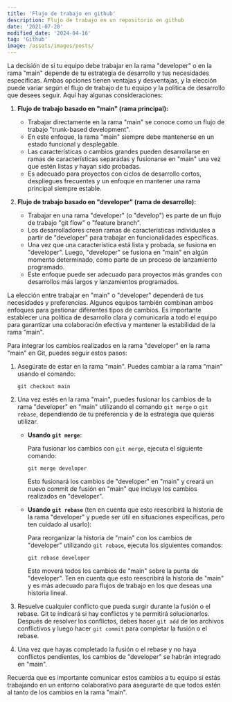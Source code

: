 ```yaml
---
title: 'Flujo de trabajo en github'
description: Flujo de trabajo en un repositorio en github
date: '2021-07-20'
modified_date: '2024-04-16'
tag: 'Github'
image: /assets/images/posts/
---
```


La decisión de si tu equipo debe trabajar en la rama "developer" o en la rama "main" depende de tu estrategia de desarrollo y tus necesidades específicas. Ambas opciones tienen ventajas y desventajas, y la elección puede variar según el flujo de trabajo de tu equipo y la política de desarrollo que desees seguir. Aquí hay algunas consideraciones:

1. **Flujo de trabajo basado en "main" (rama principal):**
   - Trabajar directamente en la rama "main" se conoce como un flujo de trabajo "trunk-based development".
   - En este enfoque, la rama "main" siempre debe mantenerse en un estado funcional y desplegable.
   - Las características o cambios grandes pueden desarrollarse en ramas de características separadas y fusionarse en "main" una vez que estén listas y hayan sido probadas.
   - Es adecuado para proyectos con ciclos de desarrollo cortos, despliegues frecuentes y un enfoque en mantener una rama principal siempre estable.

2. **Flujo de trabajo basado en "developer" (rama de desarrollo):**
   - Trabajar en una rama "developer" (o "develop") es parte de un flujo de trabajo "git flow" o "feature branch".
   - Los desarrolladores crean ramas de características individuales a partir de "developer" para trabajar en funcionalidades específicas.
   - Una vez que una característica está lista y probada, se fusiona en "developer". Luego, "developer" se fusiona en "main" en algún momento determinado, como parte de un proceso de lanzamiento programado.
   - Este enfoque puede ser adecuado para proyectos más grandes con desarrollos más largos y lanzamientos programados.

La elección entre trabajar en "main" o "developer" dependerá de tus necesidades y preferencias. Algunos equipos también combinan ambos enfoques para gestionar diferentes tipos de cambios. Es importante establecer una política de desarrollo clara y comunicarla a todo el equipo para garantizar una colaboración efectiva y mantener la estabilidad de la rama "main".

Para integrar los cambios realizados en la rama "developer" en la rama "main" en Git, puedes seguir estos pasos:

1. Asegúrate de estar en la rama "main". Puedes cambiar a la rama "main" usando el comando:

   ```
   git checkout main
   ```

2. Una vez estés en la rama "main", puedes fusionar los cambios de la rama "developer" en "main" utilizando el comando `git merge` o `git rebase`, dependiendo de tu preferencia y de la estrategia que quieras utilizar.

   - **Usando `git merge`**:
   
     Para fusionar los cambios con `git merge`, ejecuta el siguiente comando:

     ```
     git merge developer
     ```

     Esto fusionará los cambios de "developer" en "main" y creará un nuevo commit de fusión en "main" que incluye los cambios realizados en "developer".

   - **Usando `git rebase`** (ten en cuenta que esto reescribirá la historia de la rama "developer" y puede ser útil en situaciones específicas, pero ten cuidado al usarlo):

     Para reorganizar la historia de "main" con los cambios de "developer" utilizando `git rebase`, ejecuta los siguientes comandos:

     ```
     git rebase developer
     ```

     Esto moverá todos los cambios de "main" sobre la punta de "developer". Ten en cuenta que esto reescribirá la historia de "main" y es más adecuado para flujos de trabajo en los que deseas una historia lineal.

3. Resuelve cualquier conflicto que pueda surgir durante la fusión o el rebase. Git te indicará si hay conflictos y te permitirá solucionarlos. Después de resolver los conflictos, debes hacer `git add` de los archivos conflictivos y luego hacer `git commit` para completar la fusión o el rebase.

4. Una vez que hayas completado la fusión o el rebase y no haya conflictos pendientes, los cambios de "developer" se habrán integrado en "main".

Recuerda que es importante comunicar estos cambios a tu equipo si estás trabajando en un entorno colaborativo para asegurarte de que todos estén al tanto de los cambios en la rama "main".
